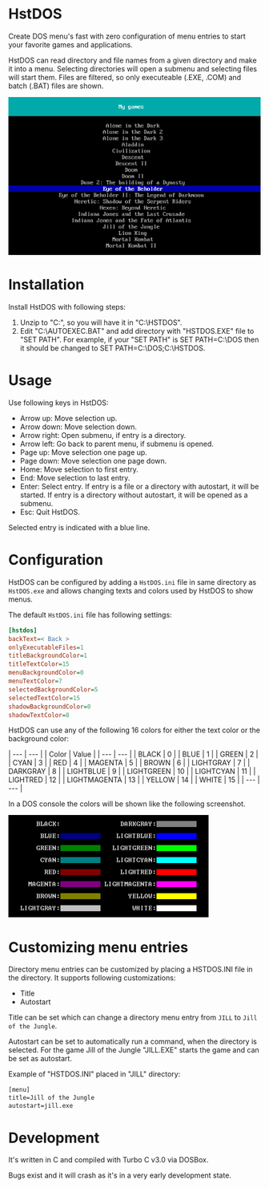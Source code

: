 # HstDOS

Create DOS menu's fast with zero configuration of menu entries to start your favorite games and applications.

HstDOS can read directory and file names from a given directory and make it into a menu. Selecting directories will open a submenu and selecting files will start them. Files are filtered, so only executeable (.EXE, .COM) and batch (.BAT) files are shown.

![HstDOS](media/hstdos_v0.2_screenshot.png?raw=true)

# Installation

Install HstDOS with following steps:
1. Unzip to "C:\", so you will have it in "C:\HSTDOS".
2. Edit "C:\AUTOEXEC.BAT" and add directory with "HSTDOS.EXE" file to "SET PATH". For example, if your "SET PATH" is SET PATH=C:\DOS then it should be changed to SET PATH=C:\DOS;C:\HSTDOS.

# Usage

Use following keys in HstDOS:
- Arrow up: Move selection up.
- Arrow down: Move selection down.
- Arrow right: Open submenu, if entry is a directory.
- Arrow left: Go back to parent menu, if submenu is opened.
- Page up: Move selection one page up.
- Page down: Move selection one page down.
- Home: Move selection to first entry.
- End: Move selection to last entry.
- Enter: Select entry. If entry is a file or a directory with autostart, it will be started. If entry is a directory without autostart, it will be opened as a submenu.
- Esc: Quit HstDOS.

Selected entry is indicated with a blue line.

# Configuration

HstDOS can be configured by adding a ```HstDOS.ini``` file in same directory as ```HstDOS.exe``` and allows changing texts and colors used by HstDOS to show menus.

The default ```HstDOS.ini``` file has following settings:

```ini
[hstdos]
backText=< Back >
onlyExecutableFiles=1
titleBackgroundColor=1
titleTextColor=15
menuBackgroundColor=0
menuTextColor=7
selectedBackgroundColor=5
selectedTextColor=15
shadowBackgroundColor=0
shadowTextColor=8
```

HstDOS can use any of the following 16 colors for either the text color or the background color:

| --- | --- |
| Color | Value |
| --- | --- |
| BLACK | 0 |
| BLUE | 1 |
| GREEN | 2 |
| CYAN | 3 |
| RED | 4 |
| MAGENTA | 5 |
| BROWN | 6 |
| LIGHTGRAY | 7 |
| DARKGRAY | 8 |
| LIGHTBLUE | 9 |
| LIGHTGREEN | 10 |
| LIGHTCYAN | 11 |
| LIGHTRED | 12 |
| LIGHTMAGENTA | 13 |
| YELLOW | 14 |
| WHITE | 15 |
| --- | --- |

In a DOS console the colors will be shown like the following screenshot.

![HstDOS](media/colors.png?raw=true)

# Customizing menu entries

Directory menu entries can be customized by placing a HSTDOS.INI file in the directory. It supports following customizations:
- Title
- Autostart

Title can be set which can change a directory menu entry from ```JILL``` to ```Jill of the Jungle```.

Autostart can be set to automatically run a command, when the directory is selected. For the game Jill of the Jungle "JILL.EXE" starts the game and can be set as autostart.

Example of "HSTDOS.INI" placed in "JILL" directory:
```
[menu]
title=Jill of the Jungle
autostart=jill.exe
```

# Development

It's written in C and compiled with Turbo C v3.0 via DOSBox.

Bugs exist and it will crash as it's in a very early development state.